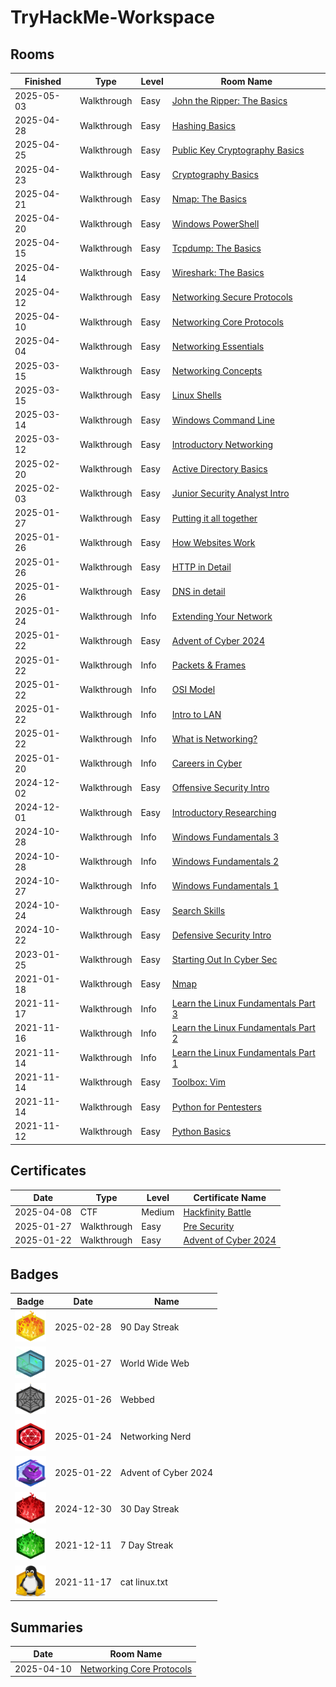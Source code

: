 # TryHackMe-Workspace

## Rooms

| **Finished** | **Type**    | **Level** | **Room Name**                                                                            |
| ------------ | ----------- | --------- | ---------------------------------------------------------------------------------------- |
| 2025-05-03   | Walkthrough | Easy      | [John the Ripper: The Basics](https://tryhackme.com/room/johntheripperbasics)            |
| 2025-04-28   | Walkthrough | Easy      | [Hashing Basics](https://tryhackme.com/room/hashingbasics)                               |
| 2025-04-25   | Walkthrough | Easy      | [Public Key Cryptography Basics](https://tryhackme.com/room/publickeycrypto)             |
| 2025-04-23   | Walkthrough | Easy      | [Cryptography Basics](https://tryhackme.com/room/cryptographybasics)                     |
| 2025-04-21   | Walkthrough | Easy      | [Nmap: The Basics](https://tryhackme.com/room/nmap)                                      |
| 2025-04-20   | Walkthrough | Easy      | [Windows PowerShell](https://tryhackme.com/room/windowspowershell)                       |
| 2025-04-15   | Walkthrough | Easy      | [Tcpdump: The Basics](https://tryhackme.com/room/tcpdump)                                |
| 2025-04-14   | Walkthrough | Easy      | [Wireshark: The Basics](https://tryhackme.com/room/wiresharkthebasics)                   |
| 2025-04-12   | Walkthrough | Easy      | [Networking Secure Protocols](https://tryhackme.com/room/networkingsecureprotocols)      |
| 2025-04-10   | Walkthrough | Easy      | [Networking Core Protocols](https://tryhackme.com/room/networkingcoreprotocols)          |
| 2025-04-04   | Walkthrough | Easy      | [Networking Essentials](https://tryhackme.com/room/networkingessentials)                 |
| 2025-03-15   | Walkthrough | Easy      | [Networking Concepts](https://tryhackme.com/room/networkingconcepts)                     |
| 2025-03-15   | Walkthrough | Easy      | [Linux Shells](https://tryhackme.com/room/linuxshells)                                   |
| 2025-03-14   | Walkthrough | Easy      | [Windows Command Line](https://tryhackme.com/room/windowscommandline)                    |
| 2025-03-12   | Walkthrough | Easy      | [Introductory Networking](https://tryhackme.com/room/introtonetworking)                  |
| 2025-02-20   | Walkthrough | Easy      | [Active Directory Basics](https://tryhackme.com/room/winadbasics)                        |
| 2025-02-03   | Walkthrough | Easy      | [Junior Security Analyst Intro](https://tryhackme.com/room/jrsecanalystintrouxo)         |
| 2025-01-27   | Walkthrough | Easy      | [Putting it all together](https://tryhackme.com/room/puttingitalltogether)               |
| 2025-01-26   | Walkthrough | Easy      | [How Websites Work](https://tryhackme.com/room/howwebsiteswork)                          |
| 2025-01-26   | Walkthrough | Easy      | [HTTP in Detail](https://tryhackme.com/room/httpindetail)                                |
| 2025-01-26   | Walkthrough | Easy      | [DNS in detail](https://tryhackme.com/room/dnsindetail)                                  |
| 2025-01-24   | Walkthrough | Info      | [Extending Your Network](https://tryhackme.com/room/extendingyournetwork)                |
| 2025-01-22   | Walkthrough | Easy      | [Advent of Cyber 2024](https://tryhackme.com/room/adventofcyber2024)                     |
| 2025-01-22   | Walkthrough | Info      | [Packets & Frames](https://tryhackme.com/room/packetsframes)                             |
| 2025-01-22   | Walkthrough | Info      | [OSI Model](https://tryhackme.com/room/osimodelzi)                                       |
| 2025-01-22   | Walkthrough | Info      | [Intro to LAN](https://tryhackme.com/room/introtolan)                                    |
| 2025-01-22   | Walkthrough | Info      | [What is Networking?](https://tryhackme.com/room/whatisnetworking)                       |
| 2025-01-20   | Walkthrough | Info      | [Careers in Cyber](https://tryhackme.com/room/careersincyber)                            |
| 2024-12-02   | Walkthrough | Easy      | [Offensive Security Intro](https://tryhackme.com/room/offensivesecurityintro)            |
| 2024-12-01   | Walkthrough | Easy      | [Introductory Researching](https://tryhackme.com/room/introtoresearch)                   |
| 2024-10-28   | Walkthrough | Info      | [Windows Fundamentals 3](https://tryhackme.com/room/windowsfundamentals3xzx)             |
| 2024-10-28   | Walkthrough | Info      | [Windows Fundamentals 2](https://tryhackme.com/room/windowsfundamentals2x0x)             |
| 2024-10-27   | Walkthrough | Info      | [Windows Fundamentals 1](https://tryhackme.com/room/windowsfundamentals1xbx)             |
| 2024-10-24   | Walkthrough | Easy      | [Search Skills](https://tryhackme.com/room/searchskills)                                 |
| 2024-10-22   | Walkthrough | Easy      | [Defensive Security Intro](https://tryhackme.com/room/defensivesecurityintro)            |
| 2023-01-25   | Walkthrough | Easy      | [Starting Out In Cyber Sec](https://tryhackme.com/room/startingoutincybersec)            |
| 2021-01-18   | Walkthrough | Easy      | [Nmap](https://tryhackme.com/room/furthernmap)                                           |
| 2021-11-17   | Walkthrough | Info      | [Learn the Linux Fundamentals Part 3](https://tryhackme.com/room/linuxfundamentalspart3) |
| 2021-11-16   | Walkthrough | Info      | [Learn the Linux Fundamentals Part 2](https://tryhackme.com/room/linuxfundamentalspart2) |
| 2021-11-14   | Walkthrough | Info      | [Learn the Linux Fundamentals Part 1](https://tryhackme.com/room/linuxfundamentalspart1) |
| 2021-11-14   | Walkthrough | Easy      | [Toolbox: Vim](https://tryhackme.com/room/toolboxvim)                                    |
| 2021-11-14   | Walkthrough | Easy      | [Python for Pentesters](https://tryhackme.com/room/pythonforcybersecurity)               |
| 2021-11-12   | Walkthrough | Easy      | [Python Basics](https://tryhackme.com/room/pythonbasics)                                 |

## Certificates

| **Date**   | **Type**    | **Level** | **Certificate Name**                                                 |
| ---------- | ----------- | --------- | -------------------------------------------------------------------- |
| 2025-04-08 | CTF         | Medium    | [Hackfinity Battle](https://tryhackme.com/room/HackfinityBattle)     |
| 2025-01-27 | Walkthrough | Easy      | [Pre Security](https://tryhackme.com/path/outline/presecurity)       |
| 2025-01-22 | Walkthrough | Easy      | [Advent of Cyber 2024](https://tryhackme.com/room/adventofcyber2024) |

## Badges

| **Badge**                                                                                  | **Date**   | **Name**             |
| ------------------------------------------------------------------------------------------ | ---------- | -------------------- |
| <img src="./badges/streak90.svg" alt= "90 Day Streak" width="50" height="50">              | 2025-02-28 | 90 Day Streak        |
| <img src="./badges/howthewebworks.svg" alt= "World Wide Web" width="50" height="50">       | 2025-01-27 | World Wide Web       |
| <img src="./badges/webbed.svg" alt= "Webbed" width="50" height="50">                       | 2025-01-26 | Webbed               |
| <img src="./badges/networkfundamentals.svg" alt= "Networking Nerd" width="50" height="50"> | 2025-01-24 | Networking Nerd      |
| <img src="./badges/aoc5.svg" alt= "dvent of Cyber 2024" width="50" height="50">            | 2025-01-22 | Advent of Cyber 2024 |
| <img src="./badges/streak30.svg" alt= "30 Day Streak" width="50" height="50">              | 2024-12-30 | 30 Day Streak        |
| <img src="./badges/streak7.svg" alt= "7 Day Streak" width="50" height="50">                | 2021-12-11 | 7 Day Streak         |
| <img src="./badges/linux.svg" alt= "cat linux.txt" width="50" height="50">                 | 2021-11-17 | cat linux.txt        |

## Summaries

| **Date**   | **Room Name**                                                         |
| ---------- | --------------------------------------------------------------------- |
| 2025-04-10 | [Networking Core Protocols](./summaries/Networking_Core_Protocols.md) |
